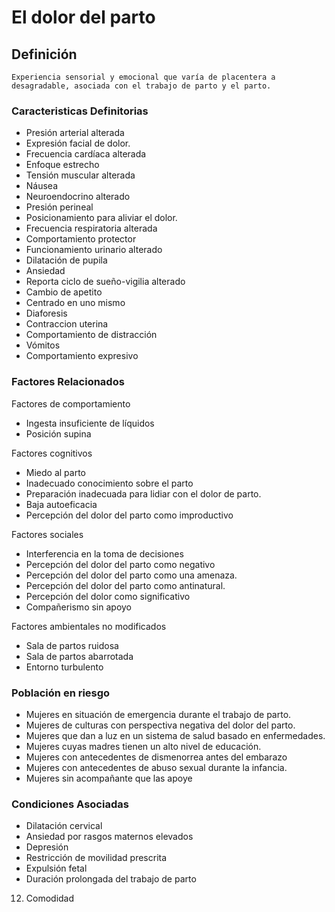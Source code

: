 # El dolor del parto
## Definición
	Experiencia sensorial y emocional que varía de placentera a desagradable, asociada con el trabajo de parto y el parto.

### Caracteristicas Definitorias
- Presión arterial alterada  
- Expresión facial de dolor.  
- Frecuencia cardíaca alterada 
- Enfoque estrecho  
- Tensión muscular alterada  
- Náusea  
- Neuroendocrino alterado  
- Presión perineal 
- Posicionamiento para aliviar el 
dolor.  
- Frecuencia respiratoria 
alterada  
- Comportamiento protector  
- Funcionamiento urinario 
alterado  
- Dilatación de pupila  
- Ansiedad  
- Reporta ciclo de sueño-vigilia 
alterado  
- Cambio de apetito  
- Centrado en uno mismo  
- Diaforesis  
- Contraccion uterina  
- Comportamiento de distracción  
- Vómitos  
- Comportamiento expresivo  

### Factores Relacionados
Factores de comportamiento   
- Ingesta insuficiente de líquidos  
- Posición supina
 
Factores cognitivos   
- Miedo al parto   
- Inadecuado conocimiento sobre el parto   
- Preparación inadecuada 
para lidiar con el dolor 
de parto.   
- Baja autoeficacia   
- Percepción del dolor del 
parto como improductivo  

Factores sociales   
- Interferencia en la toma de 
decisiones   
- Percepción del dolor del 
parto como negativo   
- Percepción del dolor del 
parto como una 
amenaza.   
- Percepción del dolor del 
parto como antinatural.   
- Percepción del dolor como 
significativo  
- Compañerismo sin apoyo  
 
Factores ambientales no 
modificados   
- Sala de partos ruidosa   
- Sala de partos abarrotada
- Entorno turbulento

### Población en riesgo
- Mujeres en situación de 
emergencia durante el trabajo 
de parto.   
- Mujeres de culturas con 
perspectiva negativa del dolor del 
parto.   
- Mujeres que dan a luz en un 
sistema de salud basado en 
enfermedades.   
- Mujeres cuyas madres tienen 
un alto nivel de educación.   
- Mujeres con antecedentes de 
dismenorrea antes del 
embarazo   
- Mujeres con antecedentes de 
abuso sexual durante la 
infancia.   
- Mujeres sin acompañante 
que las apoye

### Condiciones Asociadas
- Dilatación cervical  
- Ansiedad por rasgos maternos 
elevados  
- Depresión  
- Restricción de movilidad 
prescrita  
- Expulsión fetal  
- Duración prolongada del 
trabajo de parto   
 
 
 
 
 
 
 
 
 
 
 
 
 
 
 
 
 
 
 
 
12. Comodidad

